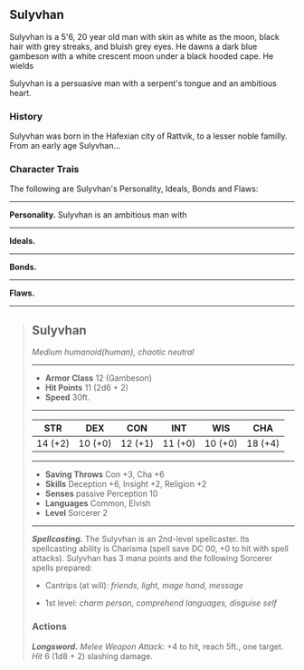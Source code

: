 ## Sulyvhan
Sulyvhan is a 5'6, 20 year old man with skin as white as the moon, black hair with grey streaks, and bluish grey eyes. He dawns a dark blue gambeson with a white crescent moon under a black hooded cape. He wields

Sulyvhan is a persuasive man with a serpent's tongue and an ambitious heart.

### History
Sulyvhan was born in the Hafexian city of Rattvik, to a lesser noble familly. From an early age Sulyvhan...


### Character Trais
The following are Sulyvhan's Personality, Ideals, Bonds and Flaws:
___
**Personality.**
Sulyvhan is an ambitious man with
___
**Ideals.**

___
**Bonds.**

___
**Flaws.**


___
> ## Sulyvhan
>*Medium humanoid(human), chaotic neutral*
> ___
> - **Armor Class** 12 (Gambeson)
> - **Hit Points** 11 (2d6 + 2)
> - **Speed** 30ft.
>___
>|   STR   |   DEX   |   CON   |   INT   |   WIS   |   CHA   |
>|:-------:|:-------:|:-------:|:-------:|:-------:|:-------:|
>| 14 (+2) | 10 (+0) | 12 (+1) | 11 (+0) | 10 (+0) | 18 (+4) |
>___
> - **Saving Throws** Con +3, Cha +6 
> - **Skills** Deception +6, Insight +2, Religion +2
> - **Senses** passive Perception 10
> - **Languages** Common, Elvish
> - **Level** Sorcerer 2
> ___
> ***Spellcasting.*** The Sulyvhan is an 2nd-level spellcaster. Its spellcasting ability is Charisma (spell save DC 00, +0 to hit with spell attacks). Sulyvhan has 3 mana points and the following Sorcerer spells prepared:
>
> - Cantrips (at will): *friends, light, mage hand, message*
>
> - 1st level: *charm person, comprehend languages, disguise self*
>
> ### Actions
> ***Longsword.*** *Melee Weapon Attack:* +4 to hit, reach 5ft., one target. *Hit* 6 (1d8 + 2) slashing damage. 
